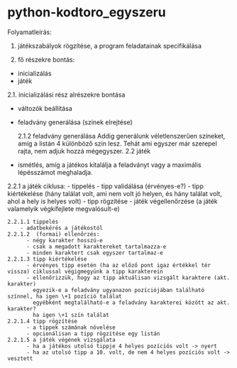﻿# python-kodtoro_egyszeru

Folyamatleírás:


1. játékszabályok rögzítése, a program feladatainak specifikálása

2. fő részekre bontás:
  - inicializálás
  - játék

2.1. inicializálási rész alrészekre bontása
  - változók beállítása
  - feladvány generálása (színek elrejtése)

    2.1.2 feladvány generálása
        Addig generálunk véletlenszerűen színeket, amíg a listán 4 különböző szín lesz.
        Tehát ami egyszer már szerepel rajta, nem adjuk hozzá mégegyszer.
2.2 játék
   - ismétlés, amíg a játékos kitalálja a feladványt vagy a maximális lépésszámot meghaladja.

   2.2.1 a játék ciklusa:
        - tippelés
        - tipp validálása (érvényes-e?)
        - tipp kiértékelése (hány találat volt, ami nem volt jó helyen,
          és hány találat volt, ahol a hely is helyes volt)
        - tipp rögzítése
        - játék végellenőrzése (a játék valamelyik végkifejlete megvalósult-e)

    2.2.1.1 tippelés
        - adatbekérés a játékostól
    2.2.1.2  (formai) ellenőrzés:
          - négy karakter hosszú-e
          - csak a megadott karaktereket tartalmazza-e
          - minden karaktert csak egyszer tartalmaz-e
    2.2.1.3 tipp kiértékelése
          - érvényes tipp esetén (ha az előző pont igaz értékkel tér vissza) ciklussal végigmegyünk a tipp karakterein
          - ellenőrizzük, hogy az tipp aktuálisan vizsgált karaktere (akt. karakter) 
            egyezik-e a feladvány ugyanazon pozíciójában található színnel, ha igen \+1 pozíció találat
            egyébként megtalálható-e a feladvány karakterei között az akt. karakter?
            ha igen \+1 szín találat
    2.2.1.4 tipp rögzítése
          - a tippek számának növelése
          - opcionálisan a tipp rögzítése egy listán
    2.2.1.5 a játék végének vizsgálata
          - ha a játékos utolsó tippje 4 helyes pozíciós volt -> nyert
          - ha az utolsó tipp a 10. volt, de nem 4 helyes pozíciós volt -> vesztett
